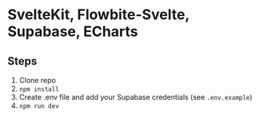 # SvelteKit, Flowbite-Svelte, Supabase, ECharts

## Steps

1. Clone repo
2. `npm install`
3. Create .env file and add your Supabase credentials (see `.env.example`)
4. `npm run dev`
